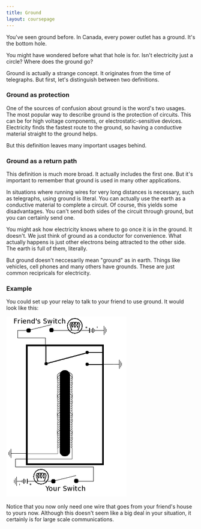 ```yaml
---
title: Ground
layout: coursepage
---
```


You've seen ground before. In Canada, every power outlet has a ground. It's the bottom hole.

You might have wondered before what that hole is for. Isn't electricity just a circle? Where does the ground go?

Ground is actually a strange concept. It originates from the time of telegraphs. But first, let's distinguish between two definitions.

### Ground as protection
One of the sources of confusion about ground is the word's two usages. The most popular way to describe ground is the protection of circuits. This can be for high voltage components, or electrostatic-sensitive devices. Electricity finds the fastest route to the ground, so having a conductive material straight to the ground helps.

But this definition leaves many important usages behind.

### Ground as a return path
This definition is much more broad. It actually includes the first one. But it's important to remember that ground is used in many other applications.

In situations where running wires for very long distances is necessary, such as telegraphs, using ground is literal. You can actually use the earth as a conductive material to complete a circuit. Of course, this yields some disadvantages. You can't send both sides of the circuit through ground, but you can certainly send one.

You might ask how electricity knows where to go once it is in the ground. It doesn't. We just think of ground as a conductor for convenience. What actually happens is just other electrons being attracted to the other side. The earth is full of them, literally.

But ground doesn't neccesarily mean "ground" as in earth. Things like vehicles, cell phones and many others have grounds. These are just common recipricals for electricity.

### Example
You could set up your relay to talk to your friend to use ground. It would look like this:

![](/img/relay-with-friend-with-lightbulb-grounded.png)

Notice that you now only need one wire that goes from your friend's house to yours now. Although this doesn't seem like a big deal in your situation, it certainly is for large scale communications.
